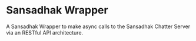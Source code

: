 # Sansadhak Wrapper
A Sansadhak Wrapper to make async calls to the Sansadhak Chatter Server via an RESTful API architecture. 
